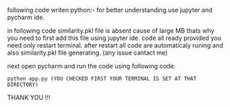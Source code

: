 following code writen python:-
for better understanding use jupyter and pycharm ide.

in following code    similarity.pkl     file is absent cause of large MB thats why you need to first add this file using jupyter ide. code all ready provided you need only restart terminal. after restart all code are automaticaly runing 
and also    similarity.pkl    file generating. (any issue cantact me)

next open pycharm and run the code using following code.

    python app.py (YOU CHECKED FIRST YOUR TERMINAL IS SET AT THAT DIRECTORY)

THANK YOU !!!
